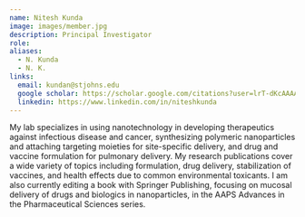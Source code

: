 ```yaml
---
name: Nitesh Kunda
image: images/member.jpg
description: Principal Investigator
role: 
aliases:
  - N. Kunda
  - N. K.
links:
  email: kundan@stjohns.edu
  google scholar: https://scholar.google.com/citations?user=lrT-dKcAAAAJ&hl=en 
  linkedin: https://www.linkedin.com/in/niteshkunda
---
```


My lab specializes in using nanotechnology in developing therapeutics against infectious disease and cancer, synthesizing polymeric nanoparticles and attaching targeting moieties for site-specific delivery, and drug and vaccine formulation for pulmonary delivery. My research publications cover a wide variety of topics including formulation, drug delivery, stabilization of vaccines, and health effects due to common environmental toxicants. I am also currently editing a book with Springer Publishing, focusing on mucosal delivery of drugs and biologics in nanoparticles, in the AAPS Advances in the Pharmaceutical Sciences series.
